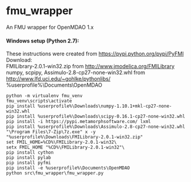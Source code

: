 # fmu_wrapper
An FMU wrapper for OpenMDAO 1.x


#### Windows setup (Python 2.7):

These instructions were created from https://pypi.python.org/pypi/PyFMI  
Download:  
FMILibrary-2.0.1-win32.zip from http://www.jmodelica.org/FMILibrary  
numpy, scpipy, Assimulo-2.8-cp27-none-win32.whl from http://www.lfd.uci.edu/~gohlke/pythonlibs/  
%userprofile%\Documents\OpenMDAO

    python -m virtualenv fmu_venv
    fmu_venv\scripts\activate
    pip install %userprofile%\Downloads\numpy-1.10.1+mkl-cp27-none-win32.whl
    pip install %userprofile%\Downloads\scipy-0.16.1-cp27-none-win32.whl
    pip install -i https://pypi.metamorphsoftware.com/ lxml
    pip install %userprofile%\Downloads\Assimulo-2.8-cp27-none-win32.whl
    "\Program Files\7-Zip\7z.exe" x -y "%userprofile%\Downloads\FMILibrary-2.0.1-win32.zip"
    set FMIL_HOME=%CD%\FMILibrary-2.0.1-win32\
    setx FMIL_HOME "%CD%\FMILibrary-2.0.1-win32"\
    pip install cython
    pip install pylab
    pip install pyfmi
    pip install -e %userprofile%\Documents\OpenMDAO
    python src\fmu_wrapper\fmu_wrapper.py
